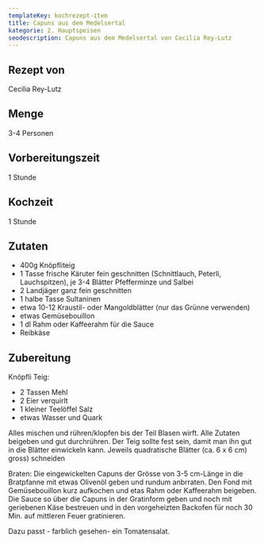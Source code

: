 ```yaml
---
templateKey: kochrezept-item
title: Capuns aus dem Medelsertal
kategorie: 2. Hauptspeisen
seodescription: Capuns aus dem Medelsertal von Cecilia Rey-Lutz
---
```

## Rezept von

Cecilia Rey-Lutz

## Menge

3-4 Personen

## Vorbereitungszeit

1 Stunde

## Kochzeit

1 Stunde

## Zutaten

* 400g Knöpfliteig
* 1 Tasse frische Käruter fein geschnitten (Schnittlauch, Peterli,
  Lauchspitzen), je 3-4 Blätter Pfefferminze und Salbei<br>
* 2 Landjäger ganz fein geschnitten<br>
* 1 halbe Tasse Sultaninen<br>
* etwa 10-12 Kraustil- oder Mangoldblätter (nur das Grünne verwenden)<br>
* etwas Gemüsebouillon<br>
* 1 dl Rahm oder Kaffeerahm für die Sauce<br>
* Reibkäse

## Zubereitung

Knöpfli Teig:

* 2 Tassen Mehl
* 2 Eier verquirlt
* 1 kleiner Teelöffel Salz
* etwas Wasser und Quark

Alles mischen und rühren/klopfen bis der Teil Blasen wirft. Alle Zutaten beigeben und gut durchrühren. Der Teig sollte fest sein, damit man ihn gut in die Blätter einwickeln kann. Jeweils quadratische Blätter (ca. 6 x 6 cm) gross) schneiden

Braten:
Die eingewickelten Capuns der Grösse von 3-5 cm-Länge in die Bratpfanne mit etwas Olivenöl geben und rundum anbrraten. Den Fond mit Gemüsebouillon kurz aufkochen und etas Rahm oder Kaffeerahm beigeben. Die Sauce so über die Capuns in der Gratinform geben und noch mit geriebenen Käse bestreuen und in den vorgeheizten Backofen für noch 30 Min. auf mittleren Feuer gratinieren.

Dazu passt - farblich gesehen- ein Tomatensalat.